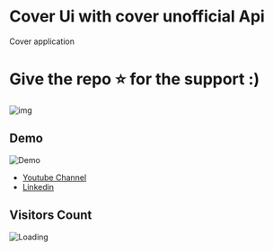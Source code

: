 # Cover Ui with cover unofficial Api

Cover application 
 
 # Give the repo ⭐️ for the support :) 

![img](https://i.imgur.com/JOw0ad6.jpg "Cover")

## Demo

![](demo.gif "Demo")

- [Youtube Channel](https://www.youtube.com/c/XSLAYERTN)
- [Linkedin](https://www.linkedin.com/in/x-slayer/)


## Visitors Count

<img align="left" src = "https://profile-counter.glitch.me/Flutter-Cover-UI-API-Clone/count.svg" alt ="Loading">
